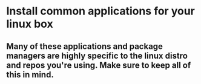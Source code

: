 # Install common applications for your linux box
## Many of these applications and package managers are highly specific to the linux distro and repos you're using. Make sure to keep all of this in mind.
